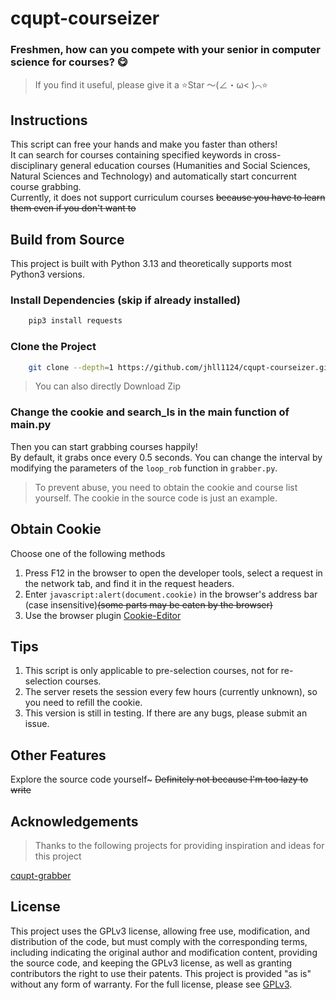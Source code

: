 # cqupt-courseizer

### Freshmen, how can you compete with your senior in computer science for courses? 😋

> If you find it useful, please give it a ⭐Star ～(∠・ω< )⌒⭐

## Instructions

This script can free your hands and make you faster than others!  
It can search for courses containing specified keywords in cross-disciplinary general education courses (Humanities and Social Sciences, Natural Sciences and Technology) and automatically start concurrent course grabbing.  
Currently, it does not support curriculum courses ~~because you have to learn them even if you don't want to~~

## Build from Source

This project is built with Python 3.13 and theoretically supports most Python3 versions.

### Install Dependencies (skip if already installed)

```bash
    pip3 install requests
```

### Clone the Project

```bash
    git clone --depth=1 https://github.com/jhll1124/cqupt-courseizer.git
```

> You can also directly Download Zip

### Change the cookie and search_ls in the main function of main.py

Then you can start grabbing courses happily!  
By default, it grabs once every 0.5 seconds. You can change the interval by modifying the parameters of the `loop_rob` function in `grabber.py`.

> To prevent abuse, you need to obtain the cookie and course list yourself. The cookie in the source code is just an example.

## Obtain Cookie

Choose one of the following methods

1. Press F12 in the browser to open the developer tools, select a request in the network tab, and find it in the request headers.
2. Enter `javascript:alert(document.cookie)` in the browser's address bar (case insensitive)~~(some parts may be eaten by the browser)~~
3. Use the browser plugin [Cookie-Editor](https://chromewebstore.google.com/detail/cookie-editor/hlkenndednhfkekhgcdicdfddnkalmdm)

## Tips

1. This script is only applicable to pre-selection courses, not for re-selection courses.
2. The server resets the session every few hours (currently unknown), so you need to refill the cookie.
3. This version is still in testing. If there are any bugs, please submit an issue.

## Other Features

Explore the source code yourself~ ~~Definitely not because I'm too lazy to write~~

## Acknowledgements

> Thanks to the following projects for providing inspiration and ideas for this project

[cqupt-grabber](https://github.com/LgoLgo/cqupt-grabber)

## License

This project uses the GPLv3 license, allowing free use, modification, and distribution of the code, but must comply with the corresponding terms, including indicating the original author and modification content, providing the source code, and keeping the GPLv3 license, as well as granting contributors the right to use their patents. This project is provided "as is" without any form of warranty. For the full license, please see [GPLv3](https://www.gnu.org/licenses/gpl-3.0.html).
